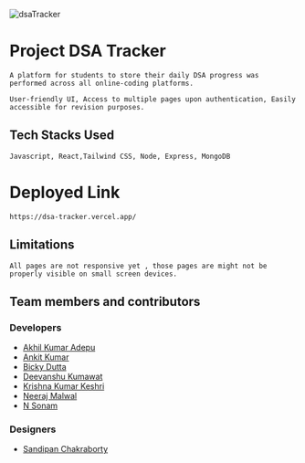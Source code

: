 ![dsaTracker](https://user-images.githubusercontent.com/81949743/183047486-5069cd49-49ee-4272-a712-8be866866e01.jpg)

    
# Project DSA Tracker

    A platform for students to store their daily DSA progress was performed across all online-coding platforms.

    User-friendly UI, Access to multiple pages upon authentication, Easily accessible for revision purposes.


## Tech Stacks Used

    Javascript, React,Tailwind CSS, Node, Express, MongoDB

  
# Deployed Link

    https://dsa-tracker.vercel.app/

  
## Limitations

    All pages are not responsive yet , those pages are might not be properly visible on small screen devices.


## Team members and contributors

### Developers
- [Akhil Kumar Adepu](https://github.com/akhiladepu)
- [Ankit Kumar](https://github.com/ankitkumar3443)
- [Bicky Dutta](https://github.com/imbickydutta)
- [Deevanshu Kumawat](https://github.com/dvanshukumawat)
- [Krishna Kumar Keshri](https://github.com/KrishnaKumarKeshri96)
- [Neeraj Malwal](https://github.com/neerajmasai)
- [N Sonam](https://github.com/Sonamkneelam)

### Designers
- [Sandipan Chakraborty](https://www.behance.net/sandipan007)